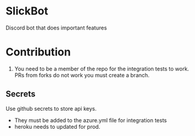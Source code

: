 # SlickBot
Discord bot that does important features

# Contribution

1. You need to be a member of the repo for the integration tests to work. PRs from forks do not work you must create a branch.


## Secrets
Use github secrets to store api keys.
* They must be added to the azure.yml file for integration tests
* heroku needs to updated for prod.